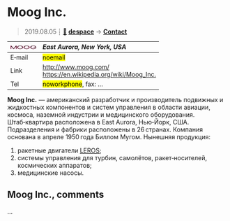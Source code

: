 # Moog Inc.
> 2019.08.05 ┊ **[🚀](../index/index.md) [despace](index.md)** → **[Contact](contact.md)**

|[![](f/contact/m/moog_inc_logo1_thumb.jpg)](f/contact/m/moog_inc_logo1.png)|*East Aurora, New York, USA*|
|:--|:--|
|E‑mail| <mark>noemail</mark> |
|Link| <http://www.moog.com/><br> <https://en.wikipedia.org/wiki/Moog_Inc.> |
|Tel| <mark>noworkphone</mark>, fax: … |

**Moog Inc.** — американский разработчик и производитель подвижных и жидкостных компонентов и систем управления в области авиации, космоса, наземной индустрии и медицинского оборудования. Штаб‑квартира расположена в East Aurora, Нью‑Йорк, США. Подразделения и фабрики расположены в 26 странах. Компания основана в апреле 1950 года Биллом Мугом. Нынешняя продукция:

   1. ракетные двигатели [LEROS](leros.md);
   1. системы управления для турбин, самолётов, ракет‑носителей, космических аппаратов;
   1. медицинские насосы.


<p style="page-break-after:always"> </p>

## Moog Inc., comments

…
